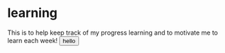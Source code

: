 # learning
This is to help keep track of my progress learning and to motivate me to learn each week!
<button>hello</button>
